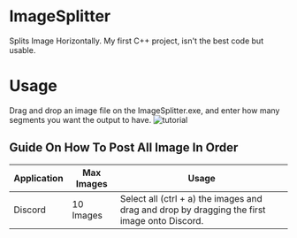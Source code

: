 # ImageSplitter
Splits Image Horizontally. My first C++ project, isn't the best code but usable.

# Usage
Drag and drop an image file on the ImageSplitter.exe, and enter how many segments you want the output to have.
![tutorial](https://user-images.githubusercontent.com/73762047/151720623-124ad7e1-4102-45ae-afe9-8db67cd4a1cb.gif)

## Guide On How To Post All Image In Order

| Application   | Max Images | Usage                                                                                        |
| ------------- | ---------- |--------------------------------------------------------------------------------------------- |
| Discord       | 10 Images  | Select all (ctrl + a) the images and drag and drop by dragging the first image onto Discord. |

